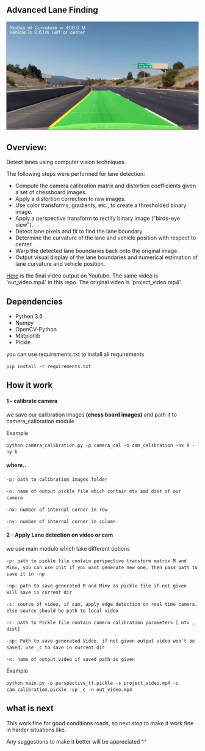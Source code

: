 ## Advanced Lane Finding
![Lanes Image](./example.jpg)


Overview:
---
Detect lanes using computer vision techniques. 

The following steps were performed for lane detection:

* Compute the camera calibration matrix and distortion coefficients given a set of chessboard images.
* Apply a distortion correction to raw images.
* Use color transforms, gradients, etc., to create a thresholded binary image.
* Apply a perspective transform to rectify binary image ("birds-eye view").
* Detect lane pixels and fit to find the lane boundary.
* Determine the curvature of the lane and vehicle position with respect to center.
* Warp the detected lane boundaries back onto the original image.
* Output visual display of the lane boundaries and numerical estimation of lane curvature and vehicle position.

[Here](https://youtu.be/ntkTFBudEps) is the final video output on Youtube. The same video is 'out_video.mp4' in this repo. The original video is 'project_video.mp4'.

## Dependencies
* Python 3.6
* Numpy
* OpenCV-Python
* Matplotlib
* Pickle

you can use requirements.txt to install all requirements 

`pip install -r requirements.txt`

How it work
---

#### 1 -  calibrate camera

we save our calibration images <b>(chess board images)</b> and path it to camera_calibration module

Example

`python camera_calibration.py -p camera_cal -o cam_calibration -nx 9 -ny 6`

#### where..

`-p: path to calibration images folder`

`-o: name of output pickle file which contain mtx amd dist of our camera`

`-nx: number of internal corner in row`

`-ny: number of internal corner in column`

#### 2 - Apply Lane detection on video or cam 
we use main module which take different options

`-p: path to pickle file contain perspective transform matrix M and Minv, you can use init if you want generate new one, then pass path to save it in -np`

`-np: path to save generated M and Minv as pickle file if not given will save in current dir`

`-s: source of video, if cam, apply edge detection on real time camera, else source should be path to local video`

`-c: path to Pickle file contain camera calibration parameters [ mtx , dist]`

`-sp: Path to save generated Video, if not given output video won't be saved, use _c to save in current dir`

`-n: name of output video if saved path is given`

Example

`python main.py -p perspective_tf.pickle -s project_video.mp4 -c cam_calibration.pickle -sp _c -n out_video.mp4`

what is next
---
This work fine for good conditions roads, so next step to make it work fine in harder situations like.

Any suggestions to make it better will be appreciated ^^